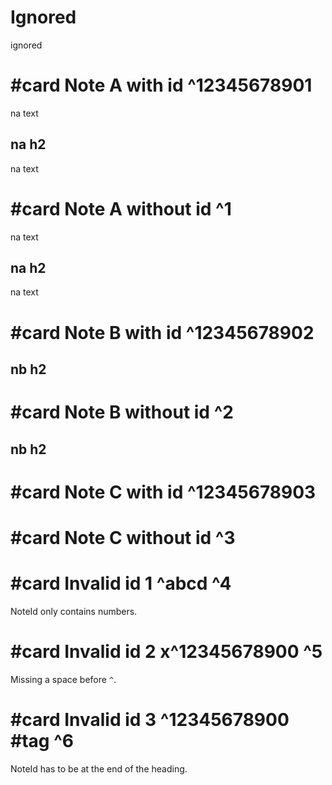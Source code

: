 # Ignored

ignored

# #card Note A with id ^12345678901

na text

## na h2

na text

# #card Note A without id ^1

na text

## na h2

na text

# #card Note B with id ^12345678902

## nb h2

# #card Note B without id ^2

## nb h2

# #card Note C with id ^12345678903

# #card Note C without id ^3

# #card Invalid id 1 ^abcd ^4

NoteId only contains numbers.

# #card Invalid id 2 x^12345678900 ^5

Missing a space before `^`.

# #card Invalid id 3 ^12345678900 #tag ^6

NoteId has to be at the end of the heading.
